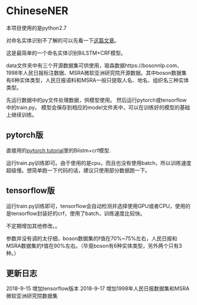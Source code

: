 # ChineseNER
本项目使用的是python2.7

对命名实体识别不了解的可以先看一下<a href="https://blog.csdn.net/buppt/article/details/81180361">这篇文章</a>。

这是最简单的一个命名实体识别BiLSTM+CRF模型。

data文件夹中有三个开源数据集可供使用，玻森数据https://bosonnlp.com、1998年人民日报标注数据、MSRA微软亚洲研究院开源数据。其中boson数据集有6种实体类型，人民日报语料和MSRA一般只提取人名、地名、组织名三种实体类型。

先运行数据中的py文件处理数据，供模型使用。
然后运行pytorch或tensorflow中的train.py。
模型会保存到相应的model文件夹中，可以在训练好的模型的基础上继续训练。
## pytorch版
直接用的<a href="https://pytorch.org/tutorials/beginner/nlp/advanced_tutorial.html">pytorch tutorial</a>里的Bilstm+crf模型.

运行train.py训练即可。由于使用的是cpu，而且也没有使用batch，所以训练速度超级慢。想简单跑一下代码的话，建议只使用部分数据跑一下。

## tensorflow版
运行train.py训练即可，tensorflow会自动检测并选择使用GPU或者CPU，使用的是tensorflow封装好的crf，使用了batch，训练速度比较快。


不定期增加其他修改。。


参数并没有调的太仔细，boson数据集的f值在70%~75%左右，人民日报和MSRA数据集的f值在90%左右。（毕竟boson有6种实体类型，另外两个只有3种。）





## 更新日志
2018-9-15 增加tensorflow版本
2018-9-17 增加1998年人民日报数据集和MSRA微软亚洲研究院数据集
